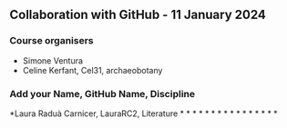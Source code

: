 ## Collaboration with GitHub - 11 January 2024

### Course organisers
* Simone Ventura
* Celine Kerfant, Cel31, archaeobotany

### Add your Name, GitHub Name, Discipline
*Laura Raduà Carnicer, LauraRC2, Literature
*
*
*
*
*
*
*
*
*
*
*
*
*
*
*
*
